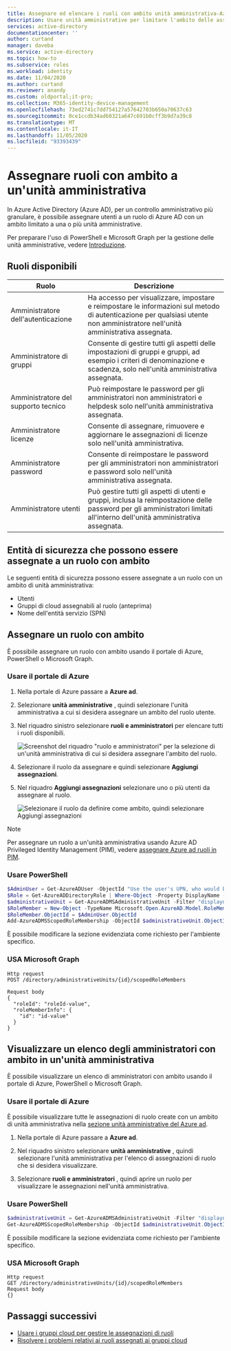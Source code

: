 ```yaml
---
title: Assegnare ed elencare i ruoli con ambito unità amministrativa-Azure Active Directory | Microsoft Docs
description: Usare unità amministrative per limitare l'ambito delle assegnazioni di ruolo in Azure Active Directory.
services: active-directory
documentationcenter: ''
author: curtand
manager: daveba
ms.service: active-directory
ms.topic: how-to
ms.subservice: roles
ms.workload: identity
ms.date: 11/04/2020
ms.author: curtand
ms.reviewer: anandy
ms.custom: oldportal;it-pro;
ms.collection: M365-identity-device-management
ms.openlocfilehash: 73ed2741c7dd754127a57642703b650a70637c63
ms.sourcegitcommit: 0ce1ccdb34ad60321a647c691b0cff3b9d7a39c8
ms.translationtype: MT
ms.contentlocale: it-IT
ms.lasthandoff: 11/05/2020
ms.locfileid: "93393439"
---
```

# <a name="assign-scoped-roles-to-an-administrative-unit"></a>Assegnare ruoli con ambito a un'unità amministrativa

In Azure Active Directory (Azure AD), per un controllo amministrativo più granulare, è possibile assegnare utenti a un ruolo di Azure AD con un ambito limitato a una o più unità amministrative.

Per preparare l'uso di PowerShell e Microsoft Graph per la gestione delle unità amministrative, vedere [Introduzione](admin-units-manage.md#get-started).

## <a name="available-roles"></a>Ruoli disponibili

Ruolo  |  Descrizione
----- |  -----------
Amministratore dell'autenticazione  |  Ha accesso per visualizzare, impostare e reimpostare le informazioni sul metodo di autenticazione per qualsiasi utente non amministratore nell'unità amministrativa assegnata.
Amministratore di gruppi  |  Consente di gestire tutti gli aspetti delle impostazioni di gruppi e gruppi, ad esempio i criteri di denominazione e scadenza, solo nell'unità amministrativa assegnata.
Amministratore del supporto tecnico  |  Può reimpostare le password per gli amministratori non amministratori e helpdesk solo nell'unità amministrativa assegnata.
Amministratore licenze  |  Consente di assegnare, rimuovere e aggiornare le assegnazioni di licenze solo nell'unità amministrativa.
Amministratore password  |  Consente di reimpostare le password per gli amministratori non amministratori e password solo nell'unità amministrativa assegnata.
Amministratore utenti  |  Può gestire tutti gli aspetti di utenti e gruppi, inclusa la reimpostazione delle password per gli amministratori limitati all'interno dell'unità amministrativa assegnata.

## <a name="security-principals-that-can-be-assigned-to-a-scoped-role"></a>Entità di sicurezza che possono essere assegnate a un ruolo con ambito

Le seguenti entità di sicurezza possono essere assegnate a un ruolo con un ambito di unità amministrativa:

* Utenti
* Gruppi di cloud assegnabili al ruolo (anteprima)
* Nome dell'entità servizio (SPN)

## <a name="assign-a-scoped-role"></a>Assegnare un ruolo con ambito

È possibile assegnare un ruolo con ambito usando il portale di Azure, PowerShell o Microsoft Graph.

### <a name="use-the-azure-portal"></a>Usare il portale di Azure

1. Nella portale di Azure passare a **Azure ad**.

1. Selezionare **unità amministrative** , quindi selezionare l'unità amministrativa a cui si desidera assegnare un ambito del ruolo utente. 

1. Nel riquadro sinistro selezionare **ruoli e amministratori** per elencare tutti i ruoli disponibili.

   ![Screenshot del riquadro "ruolo e amministratori" per la selezione di un'unità amministrativa di cui si desidera assegnare l'ambito del ruolo.](./media/admin-units-assign-roles/select-role-to-scope.png)

1. Selezionare il ruolo da assegnare e quindi selezionare **Aggiungi assegnazioni**. 

1. Nel riquadro **Aggiungi assegnazioni** selezionare uno o più utenti da assegnare al ruolo.

   ![Selezionare il ruolo da definire come ambito, quindi selezionare Aggiungi assegnazioni](./media/admin-units-assign-roles/select-add-assignment.png)

> [!Note]
> Per assegnare un ruolo a un'unità amministrativa usando Azure AD Privileged Identity Management (PIM), vedere [assegnare Azure ad ruoli in PIM](../privileged-identity-management/pim-how-to-add-role-to-user.md?tabs=new#assign-a-role-with-restricted-scope).

### <a name="use-powershell"></a>Usare PowerShell

```powershell
$AdminUser = Get-AzureADUser -ObjectId "Use the user's UPN, who would be an admin on this unit"
$Role = Get-AzureADDirectoryRole | Where-Object -Property DisplayName -EQ -Value "User Account Administrator"
$administrativeUnit = Get-AzureADMSAdministrativeUnit -Filter "displayname eq 'The display name of the unit'"
$RoleMember = New-Object -TypeName Microsoft.Open.AzureAD.Model.RoleMemberInfo
$RoleMember.ObjectId = $AdminUser.ObjectId
Add-AzureADMSScopedRoleMembership -ObjectId $administrativeUnit.ObjectId -RoleObjectId $Role.ObjectId -RoleMemberInfo $RoleMember
```

È possibile modificare la sezione evidenziata come richiesto per l'ambiente specifico.

### <a name="use-microsoft-graph"></a>USA Microsoft Graph

```http
Http request
POST /directory/administrativeUnits/{id}/scopedRoleMembers
    
Request body
{
  "roleId": "roleId-value",
  "roleMemberInfo": {
    "id": "id-value"
  }
}
```

## <a name="view-a-list-of-the-scoped-admins-in-an-administrative-unit"></a>Visualizzare un elenco degli amministratori con ambito in un'unità amministrativa

È possibile visualizzare un elenco di amministratori con ambito usando il portale di Azure, PowerShell o Microsoft Graph.

### <a name="use-the-azure-portal"></a>Usare il portale di Azure

È possibile visualizzare tutte le assegnazioni di ruolo create con un ambito di unità amministrativa nella [sezione unità amministrative del Azure ad](https://ms.portal.azure.com/?microsoft_aad_iam_adminunitprivatepreview=true&microsoft_aad_iam_rbacv2=true#blade/Microsoft_AAD_IAM/ActiveDirectoryMenuBlade/AdminUnit). 

1. Nella portale di Azure passare a **Azure ad**.

1. Nel riquadro sinistro selezionare **unità amministrative** , quindi selezionare l'unità amministrativa per l'elenco di assegnazioni di ruolo che si desidera visualizzare. 

1. Selezionare **ruoli e amministratori** , quindi aprire un ruolo per visualizzare le assegnazioni nell'unità amministrativa.

### <a name="use-powershell"></a>Usare PowerShell

```powershell
$administrativeUnit = Get-AzureADMSAdministrativeUnit -Filter "displayname eq 'The display name of the unit'"
Get-AzureADMSScopedRoleMembership -ObjectId $administrativeUnit.ObjectId | fl *
```

È possibile modificare la sezione evidenziata come richiesto per l'ambiente specifico.

### <a name="use-microsoft-graph"></a>USA Microsoft Graph

```http
Http request
GET /directory/administrativeUnits/{id}/scopedRoleMembers
Request body
{}
```

## <a name="next-steps"></a>Passaggi successivi

- [Usare i gruppi cloud per gestire le assegnazioni di ruoli](groups-concept.md)
- [Risolvere i problemi relativi ai ruoli assegnati ai gruppi cloud](groups-faq-troubleshooting.md)
